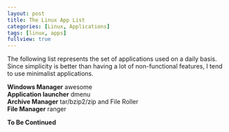 ```yaml
---
layout: post
title: The Linux App List
categories: [Linux, Applications]
tags: [linux, apps]
fullview: true
---
```


The following list represents the set of applications used on a daily basis.
Since simplicity is better than having a lot of non-functional features, I tend to use minimalist applications.

**Windows Manager** awesome  
**Application launcher** dmenu  
**Archive Manager** tar/bzip2/zip and File Roller  
**File Manager** ranger  

**To Be Continued**
